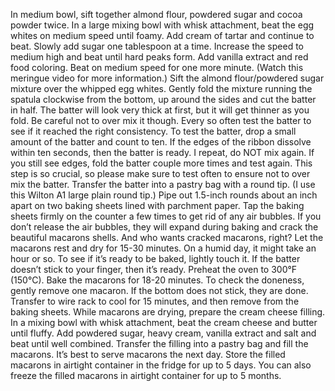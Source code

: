 In medium bowl, sift together almond flour, powdered sugar and cocoa powder twice.
In a large mixing bowl with whisk attachment, beat the egg whites on medium speed until foamy. Add cream of tartar and continue to beat. Slowly add sugar one tablespoon at a time. Increase the speed to medium high and beat until hard peaks form. Add vanilla extract and red food coloring. Beat on medium speed for one more minute. (Watch this meringue video for more information.)
Sift the almond flour/powdered sugar mixture over the whipped egg whites.
Gently fold the mixture running the spatula clockwise from the bottom, up around the sides and cut the batter in half. The batter will look very thick at first, but it will get thinner as you fold. Be careful not to over mix it though. Every so often test the batter to see if it reached the right consistency.
To test the batter, drop a small amount of the batter and count to ten. If the edges of the ribbon dissolve within ten seconds, then the batter is ready. I repeat, do NOT mix again. If you still see edges, fold the batter couple more times and test again. This step is so crucial, so please make sure to test often to ensure not to over mix the batter.
Transfer the batter into a pastry bag with a round tip. (I use this Wilton A1 large plain round tip.)
Pipe out 1.5-inch rounds about an inch apart on two baking sheets lined with parchment paper.
Tap the baking sheets firmly on the counter a few times to get rid of any air bubbles. If you don’t release the air bubbles, they will expand during baking and crack the beautiful macarons shells. And who wants cracked macarons, right?
Let the macarons rest and dry for 15-30 minutes. On a humid day, it might take an hour or so. To see if it’s ready to be baked, lightly touch it. If the batter doesn’t stick to your finger, then it’s ready.
Preheat the oven to 300°F (150°C).
Bake the macarons for 18-20 minutes. To check the doneness, gently remove one macaron. If the bottom does not stick, they are done.
Transfer to wire rack to cool for 15 minutes, and then remove from the baking sheets.
While macarons are drying, prepare the cream cheese filling. In a mixing bowl with whisk attachment, beat the cream cheese and butter until fluffy. Add powdered sugar, heavy cream, vanilla extract and salt and beat until well combined.
Transfer the filling into a pastry bag and fill the macarons. It’s best to serve macarons the next day.
Store the filled macarons in airtight container in the fridge for up to 5 days. You can also freeze the filled macarons in airtight container for up to 5 months.